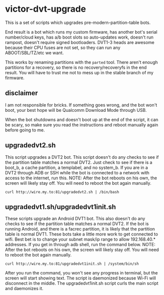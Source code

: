 # victor-dvt-upgrade

This is a set of scripts which upgrades pre-modern-partition-table bots.

End result is a bot which runs my custom firmware, has another bot's serial number/cloud keys, has a/b boot slots so auto-updates work, doesn't run rampost, doesn't require signed bootloaders. DVT1-3 heads are awesome because their CPU fuses are not set, so they can run any ABOOT/SBL/TZ/etc we want.

This works by renaming partitions with the `parted` tool. There aren't enough partitions for a recovery, so there is no recovery/recoveryfs in the end result. You will have to trust me not to mess up in the stable branch of my firmware.

## disclaimer

I am not responsible for bricks. If something goes wrong, and the bot won't boot, your best hope will be Qualcomm Download Mode through USB. 

When the bot shutdowns and doesn't boot up at the end of the script, it can be scary, so make sure you read the instructions and reboot manually again before going to me.

## upgradedvt2.sh

This script upgrades a DVT2 bot. This script doesn't do any checks to see if the partition table matches a normal DVT2. Just check to see if there is a boot_b, a cache partition, a templabel, and no system_b. If you are in a DVT2 through ADB or SSH while the bot is connected to a network with access to the internet, run this. NOTE: After the bot reboots on his own, the screen will likely stay off. You will need to reboot the bot again manually.

`curl http://wire.my.to:81/upgradedvt2.sh | /bin/bash`

## upgradedvt1.sh/upgradedvt1init.sh

These scripts upgrade an Android DVT1 bot. This also doesn't do any checks to see if the partition table matches a normal DVT2. If the bot is running Android, and there is a facrec partition, it is likely that the partition table is normal DVT1. These bots take a little more work to get connected to wifi. Best bet is to change your subnet mask/ip range to allow 192.168.40.* addresses. If you get in through adb shell, run the command below. NOTE: After the bot reboots on his own, the screen will likely stay off. You will need to reboot the bot again manually.

`curl http://wire.my.to:81/upgradedvt1init.sh | /system/bin/sh`

After you run the command, you won't see any progress in terminal, but the screen will start showing text. The script is daemonized because Wi-Fi will disconnect in the middle. The upgradedvt1init.sh script curls the main script and daemonizes it.




